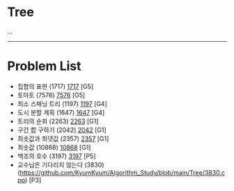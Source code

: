 # Tree
...


--------------------------------

# Problem List
- 집합의 표현 (1717) [1717](https://github.com/KyumKyum/Algorithm_Study/blob/main/Tree/1717.cpp) [G5]
- 토마토 (7576) [7576](https://github.com/KyumKyum/Algorithm_Study/blob/main/Tree/7576.cpp) [G5]
- 최소 스패닝 트리 (1197) [1197](https://github.com/KyumKyum/Algorithm_Study/blob/main/Tree/1197.cpp) [G4]
- 도시 분할 계획 (1647) [1647](https://github.com/KyumKyum/Algorithm_Study/blob/main/Tree/1647.cpp) [G4]
- 트리의 순회 (2263) [2263](https://github.com/KyumKyum/Algorithm_Study/blob/main/Tree/2263.cpp) [G1]
- 구간 합 구하기 (2042) [2042](https://github.com/KyumKyum/Algorithm_Study/blob/main/Tree/2042.cpp) [G1]
- 최솟값과 최댓값 (2357) [2357](https://github.com/KyumKyum/Algorithm_Study/blob/main/Tree/2357.cpp) [G1]
- 최솟값 (10868) [10868](https://github.com/KyumKyum/Algorithm_Study/blob/main/Tree/10868.cpp) [G1]
- 백조의 호수 (3197) [3197](https://github.com/KyumKyum/Algorithm_Study/blob/main/Tree/3197.cpp) [P5]
- 교수님은 기다리지 않는다 (3830) (https://github.com/KyumKyum/Algorithm_Study/blob/main/Tree/3830.cpp) [P3]
